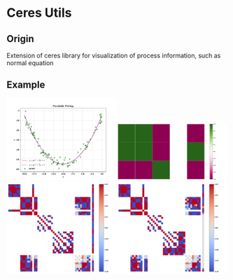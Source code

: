 # Ceres Utils

## Origin

Extension of ceres library for visualization of process information, such as normal equation

## Example

<div align=center><img src="./img/parabolic_fitting.png" width =50%><img src="./img/equation_before.png" width =50%></div>

<div align=center><img src="./img/batch_opt_0_equation.png" width =50%><img src="./img/batch_opt_3_equation.png" width =50%></div>



